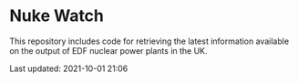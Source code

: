 # Nuke Watch

This repository includes code for retrieving the latest information available on the output of EDF nuclear power plants in the UK.

Last updated: 2021-10-01 21:06
